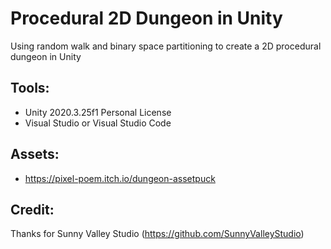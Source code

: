 # Procedural 2D Dungeon in Unity
Using random walk and binary space partitioning to create a 2D procedural dungeon in Unity

## Tools:
- Unity 2020.3.25f1 Personal License
- Visual Studio or Visual Studio Code

## Assets:
- https://pixel-poem.itch.io/dungeon-assetpuck

## Credit:
Thanks for Sunny Valley Studio (https://github.com/SunnyValleyStudio)